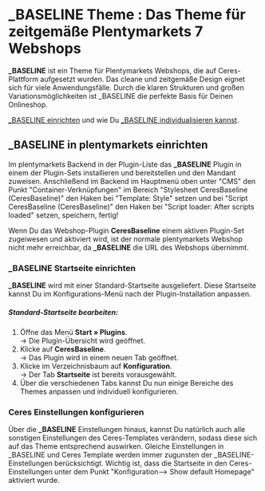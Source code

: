 # _BASELINE Theme : Das Theme für zeitgemäße Plentymarkets 7 Webshops

**_BASELINE** ist ein Theme für Plentymarkets Webshops, die auf Ceres-Plattform aufgesetzt wurden. Das cleane und zeitgemäße Design eignet sich für viele Anwendungsfälle. Durch die klaren Strukturen und großen Variationsmöglichkeiten ist _BASELINE die perfekte Basis für Deinen Onlineshop.

<a href="#10.">_BASELINE einrichten</a> und wie Du <a href="#20.">_BASELINE individualisieren kannst</a>.


## _BASELINE in plentymarkets einrichten<a id="10."></a>

Im plentymarkets Backend in der Plugin-Liste das **_BASELINE** Plugin in einem der Plugin-Sets installieren und bereitstellen und den Mandant zuweisen. Anschließend im Backend im Hauptmenü oben unter "CMS" den Punkt "Container-Verknüpfungen" im Bereich "Stylesheet CeresBaseline (CeresBaseline)" den Haken bei "Template: Style" setzen und bei "Script CeresBaseline (CeresBaseline)" den Haken bei "Script loader: After scripts loaded" setzen, speichern, fertig!

<div class="alert alert-danger" role="alert">
    Wenn Du das Webshop-Plugin <b>CeresBaseline</b> einem aktiven Plugin-Set zugeiwesen und aktiviert wird, ist der normale plentymarkets Webshop nicht mehr erreichbar, da <b>_BASELINE</b> die URL des Webshops übernimmt.
</div>

### _BASELINE Startseite einrichten

**_BASELINE** wird mit einer Standard-Startseite ausgeliefert. Diese Startseite kannst Du im Konfigurations-Menü nach der Plugin-Installation anpassen. 

##### Standard-Startseite bearbeiten:

1. Öffne das Menü **Start » Plugins**.<br /> → Die Plugin-Übersicht wird geöffnet.
2. Klicke auf **CeresBaseline**.<br /> → Das Plugin wird in einem neuen Tab geöffnet.
3. Klicke im Verzeichnisbaum auf **Konfiguration**.<br /> → Der Tab **Startseite** ist bereits vorausgewählt.
4. Über die verschiedenen Tabs kannst Du nun einige Bereiche des Themes anpassen und individuell konfigurieren. 

### Ceres Einstellungen konfigurieren

Über die **_BASELINE** Einstellungen hinaus, kannst Du natürlich auch alle sonstigen Einstellungen des Ceres-Templates verändern, sodass diese sich auf das Theme entsprechend auswirken. Gleiche Einstellungen in _BASELINE und Ceres Template werden immer zugunsten der _BASELINE-Einstellungen berücksichtigt.
Wichtig ist, dass die Startseite in den Ceres-Einstellungen unter dem Punkt "Konfiguration--> Show default Homepage" aktiviert wurde.
